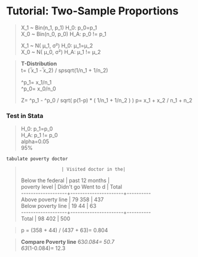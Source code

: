 # Tutorial: Two-Sample Proportions #
> X_1 ~ Bin(n_1, p_1)  H_0: p_0=p_1  
> X_0 ~ Bin(n_0, p_0)  H_A: p_0 != p_1  
>  
> X_1 ~ N( μ_1, σ²)  H_0: μ_1=μ_2  
> X_0 ~ N( μ_0, σ²)  H_A: μ_1 != μ_2  
  
> **T-Distribution**  
> t= ( ̅x_1 -  ̅x_2) / s*p*sqrt(1/n_1 + 1/n_2)  
>  
> ^p_1= x_1/n_1  
> ^p_0= x_0/n_0  
>  
> Z= ^p_1 - ^p_0 / sqrt( p(1-p) * ( 1/n_1 + 1/n_2 ) )
> p= x_1 + x_2 / n_1 + n_2


### Test in Stata ###
> H_0: p_1=p_0  
> H_A: p_1 != p_0  
> alpha=0.05  
> 95%  

	tabulate poverty doctor

>                    | Visited doctor in the|  
>  Below the federal |    past 12 months    |  
>      poverty level | Didn't go  Went to d |     Total  
> -------------------+----------------------+----------  
> Above poverty line |        79        358 |       437  
> Below poverty line |        19         44 |        63  
> -------------------+----------------------+----------  
>              Total |        98        402 |       500  
  
> p = (358 + 44) / (437 + 63)= 0.804  
  
> **Compare Poverty line**
> 63*0.084= 50.7  
> 63*(1-0.084)= 12.3  



